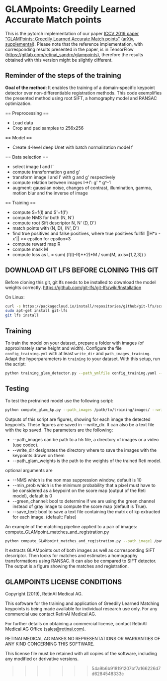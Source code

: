 # GLAMpoints: Greedily Learned Accurate Match points

This is the pytorch implementation of our paper [ICCV 2019 paper "GLAMPoints: Greedily Learned Accurate Match points"](https://www.retinai.com/glampoints) ([arXiv](https://arxiv.org/pdf/1908.06812.pdf), [supplemental](https://static1.squarespace.com/static/5967a5599de4bb65a7bb9736/t/5d7a6d2b9e03815777188115/1568304461382/Supplementary_Material.pdf)). 
Please note that the reference implementation, with corresponding results presented in the paper, is in TensorFlow (https://gitlab.com/retinai_sandro/glampoints), therefore the results obtained with this version might be slightly different. 


## Reminder of the steps of the training

**Goal of the method**: It enables the training of a domain-specific keypoint detector over non-differentiable registration methods. This code exemplifies the presented method using root SIFT, a homography model and RANSAC optimization.

== Preprocessing ==

- Load data
- Crop and pad samples to 256x256

== Model ==
- Create 4-level deep Unet with batch normalization model f


== Data selection ==
- select image I and I'
- compute transformation g and g'
- transform image I and I' with g and g' respectively
- compute relation between images  I->I': g' * g^-1
- augment: gaussian noise, changes of contrast, illumination, gamma, motion blur and the inverse of image

== Training ==

- compute S=f(I) and S'=f(I')
- compute NMS for both (N, N')
- compute root Sift descriptor N, N' (D, D')
- match points with (N, D), (N', D')
- find true positives and false positives, where true positives fullfill ||H*x - x'|| <= epsilon for epsilon=3
- compute reward map R
- compute mask M
- compute loss as L = sum( (f(I)-R)**2)*M / sum(M, axis=[1,2,3]) )



## DOWNLOAD GIT LFS BEFORE CLONING THIS GIT

Before cloning this git, git lfs needs to be installed to download the model weights correctly. https://github.com/git-lfs/git-lfs/wiki/Installation

On Linux: 

```bash
curl -s https://packagecloud.io/install/repositories/github/git-lfs/script.deb.sh | sudo bash
sudo apt-get install git-lfs
git lfs install
```


## Training

To train the model on your dataset, prepare a folder with images (of approximately same height and width). Configure the file `config_training.yml` with at least `write_dir` and `path_images_training`. Adapt the hyperparameters in `training` to your dataset. With this setup, run the script:

```bash
python training_glam_detector.py --path_ymlfile config_training.yaml --compute_metrics True
```

## Testing

To test the pretrained model use the following script:

```bash
python compute_glam_kp.py --path_images /path/to/training/images/ --write_dir ///path/to/results/folder --NMS 10 --path_glam_weights /Users/dezanets/dev/glampoints/weights/model-34 --green_channel True
```

Outputs of this script are figures, showing for each image the detected keypoints. These figures are saved in --write_dir. It can also be a text file with the kp saved. 
The parameters are the following:
* --path_images can be path to a h5 file, a directory of images or a video (use codec). 
* --write_dir designates the directory where to save the images with the keypoints drawn on them
* --path_glam_weights is the path to the weights of the trained Reti model. 

optional arguments are
* --NMS which is the non max suppression window, default is 10
* --min_prob which is the minimum probability that a pixel must have to be considered as a keypoint on the score map (output of the Reti model), default is 0
* --green_channel: bool to determine if we are using the green channel instead of gray image to compute the score map (default is True).
* --save_text: bool to save a text file containing the matrix of kp extracted for each image. (default: False)


An example of the matching pipeline applied to a pair of images: compute_GLAMpoint_matches_and_registration.py

```bash
python compute_GLAMpoint_matches_and_registration.py --path_image1 /path/to/image1 --path_image2 /path/to/image2 --write_dir ///path/to/results/folder --NMS 10 --path_glam_weights /Users/dezanets/dev/glampoints/weights/model-34 --green_channel True
```

It extracts GLAMpoints out of both images as well as corresponding SIFT descriptor. Then looks for matches and estimates a homography transformations using RANSAC. 
It can also be compared to SIFT detector. The output is a figure showing the matches and registration. 

## GLAMPOINTS LICENSE CONDITIONS

Copyright (2019), RetinAI Medical AG.

This software for the training and application of Greedily Learned Matching keypoints is being made available for individual research use only. For any commercial use contact RetinAI Medical AG.

For further details on obtaining a commercial license, contact RetinAI Medical AG Office (sales@retinai.com). 

RETINAI MEDICAL AG MAKES NO REPRESENTATIONS OR
WARRANTIES OF ANY KIND CONCERNING THIS SOFTWARE.

This license file must be retained with all copies of the software,
including any modified or derivative versions.
>>>>>>> 54a9b6b918191207bf7a166226d7d6284548333c
